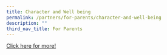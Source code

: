 ```yaml
---
title: Character and Well being
permalink: /partners/for-parents/character-and-well-being
description: ""
third_nav_title: For Parents
---
```

[Click here for more!](https://staging.d27rdzq3nz64km.amplifyapp.com/partners/for-parents/character-and-well-being/parental-tip)
